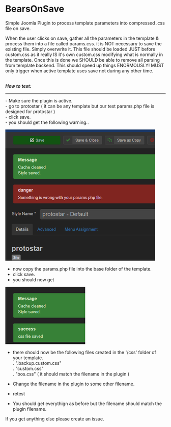 # BearsOnSave
Simple Joomla Plugin to process template parameters into compressed .css file on save.


When the user clicks on save, gather all the parameters in the template & process them into a file called params.css. it is NOT necessary to save the existing file. Simply overwrite it. This file should be loaded JUST before custom.css as it really IS it's own custom.css modifying what is normally in the template. Once this is done we SHOULD be able to remove all parsing from template backend. This should speed up things ENORMOUSLY!
MUST only trigger when active template uses save not during any other time.
<br>
<br>

***How to test:***
<hr>
- Make sure the plugin is active.<br>
- go to protostar ( it can be any template but our test params.php file is designed for protostar )<br>
- click save.<br>
- you should get the following warning..

![no-params](images/no-params.png)<br>
- now copy the params.php file into the base folder of the template.<br>
- click save.<br>
- you should now get

![image](images/success.png)<br>

- there should now be the following files created in the '/css' folder of your template.<br>
 .	".backup.custom.css"<br>
 . 	"custom.css"<br>
 .	"bos.css"  ( it should match the filename in the plugin )<br>

- Change the filename in the plugin to some other filename.<br>
- retest
- You should get everythign as before but the filename should match the plugin filename.<br>

If you get anything else please create an issue.
